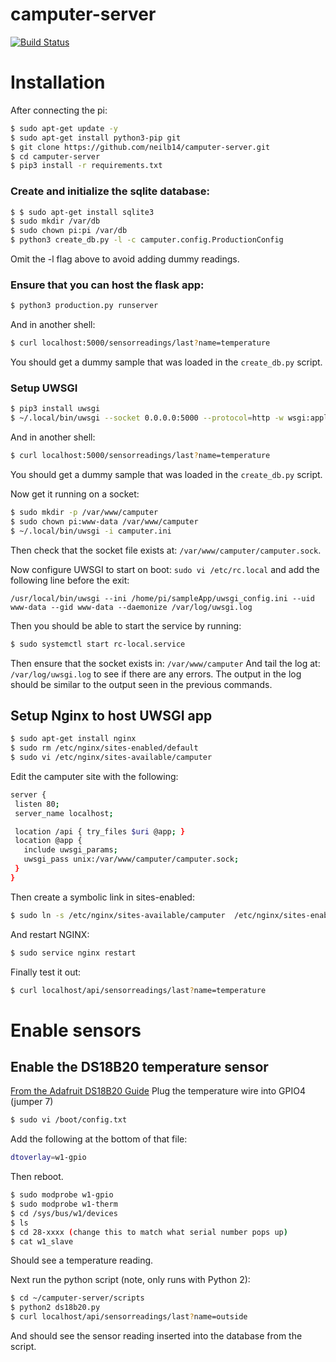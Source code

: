# camputer-server
[![Build Status](https://travis-ci.org/neilb14/camputer-server.svg?branch=master)](https://travis-ci.org/neilb14/camputer-server)

# Installation
After connecting the pi:
```bash
$ sudo apt-get update -y
$ sudo apt-get install python3-pip git
$ git clone https://github.com/neilb14/camputer-server.git
$ cd camputer-server
$ pip3 install -r requirements.txt
```

### Create and initialize the sqlite database:
```bash
$ $ sudo apt-get install sqlite3
$ sudo mkdir /var/db
$ sudo chown pi:pi /var/db
$ python3 create_db.py -l -c camputer.config.ProductionConfig
```
Omit the -l flag above to avoid adding dummy readings.

### Ensure that you can host the flask app:
```bash
$ python3 production.py runserver
```

And in another shell:
```bash
$ curl localhost:5000/sensorreadings/last?name=temperature
```
You should get a dummy sample that was loaded in the `create_db.py` script.

### Setup UWSGI
```bash
$ pip3 install uwsgi
$ ~/.local/bin/uwsgi --socket 0.0.0.0:5000 --protocol=http -w wsgi:application
```
And in another shell:
```bash
$ curl localhost:5000/sensorreadings/last?name=temperature
```
You should get a dummy sample that was loaded in the `create_db.py` script.

Now get it running on a socket:
```bash
$ sudo mkdir -p /var/www/camputer
$ sudo chown pi:www-data /var/www/camputer
$ ~/.local/bin/uwsgi -i camputer.ini
```
Then check that the socket file exists at: `/var/www/camputer/camputer.sock`.

Now configure UWSGI to start on boot:
`sudo vi /etc/rc.local` and add the following line before the exit:

```
/usr/local/bin/uwsgi --ini /home/pi/sampleApp/uwsgi_config.ini --uid www-data --gid www-data --daemonize /var/log/uwsgi.log
```

Then you should be able to start the service by running:
```bash
$ sudo systemctl start rc-local.service
```
Then ensure that the socket exists in: `/var/www/camputer`
And tail the log at: `/var/log/uwsgi.log` to see if there are any errors.
The output in the log should be similar to the output seen in the previous commands.

## Setup Nginx to host UWSGI app
```bash
$ sudo apt-get install nginx
$ sudo rm /etc/nginx/sites-enabled/default
$ sudo vi /etc/nginx/sites-available/camputer
```
Edit the camputer site with the following:
```bash 
server {
 listen 80;
 server_name localhost;

 location /api { try_files $uri @app; }
 location @app {
   include uwsgi_params;
   uwsgi_pass unix:/var/www/camputer/camputer.sock;
 }
}
```
Then create a symbolic link in sites-enabled:
```bash
$ sudo ln -s /etc/nginx/sites-available/camputer  /etc/nginx/sites-enabled
```
And restart NGINX:
```bash
$ sudo service nginx restart
```

Finally test it out:
```bash
$ curl localhost/api/sensorreadings/last?name=temperature
```
# Enable sensors
## Enable the DS18B20 temperature sensor
[From the Adafruit DS18B20 Guide](https://learn.adafruit.com/adafruits-raspberry-pi-lesson-11-ds18b20-temperature-sensing/ds18b20)
Plug the temperature wire into GPIO4 (jumper 7)
```bash
$ sudo vi /boot/config.txt
```
Add the following at the bottom of that file:
```bash
dtoverlay=w1-gpio
```
Then reboot.

```bash
$ sudo modprobe w1-gpio
$ sudo modprobe w1-therm
$ cd /sys/bus/w1/devices
$ ls
$ cd 28-xxxx (change this to match what serial number pops up)
$ cat w1_slave
```
Should see a temperature reading.

Next run the python script (note, only runs with Python 2):
```bash
$ cd ~/camputer-server/scripts
$ python2 ds18b20.py
$ curl localhost/api/sensorreadings/last?name=outside 
```
And should see the sensor reading inserted into the database from the script.

